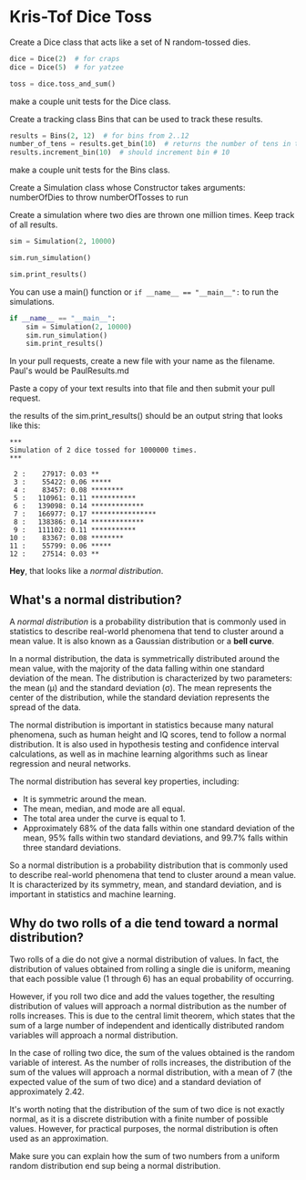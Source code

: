 # Kris-Tof Dice Toss

Create a Dice class that acts like a set of N random-tossed dies.

```python
dice = Dice(2)  # for craps
dice = Dice(5)  # for yatzee

toss = dice.toss_and_sum()
```
make a couple unit tests for the Dice class. 

Create a tracking class Bins that can be used to track these results.

```python
results = Bins(2, 12)  # for bins from 2..12
number_of_tens = results.get_bin(10)  # returns the number of tens in the 10 bin
results.increment_bin(10)  # should increment bin # 10
```
make a couple unit tests for the Bins class.

Create a Simulation class whose Constructor takes arguments:
    numberOfDies to throw
    numberOfTosses to run

Create a simulation where two dies are thrown one million times. Keep track of all results.

```python
sim = Simulation(2, 10000)

sim.run_simulation()

sim.print_results()
```
You can use a main() function or `if __name__ == "__main__":` to run the simulations.

```python
if __name__ == "__main__":
    sim = Simulation(2, 10000)
    sim.run_simulation()
    sim.print_results()
```


In your pull requests, create a new file with your name as the filename.
Paul's would be PaulResults.md

Paste a copy of your text results into that file and then submit your pull request.

the results of the sim.print_results() should be an output string that looks like this:

```
***
Simulation of 2 dice tossed for 1000000 times.
***

 2 :    27917: 0.03 **
 3 :    55422: 0.06 *****
 4 :    83457: 0.08 ********
 5 :   110961: 0.11 ***********
 6 :   139098: 0.14 *************
 7 :   166977: 0.17 ****************
 8 :   138386: 0.14 *************
 9 :   111102: 0.11 ***********
10 :    83367: 0.08 ********
11 :    55799: 0.06 *****
12 :    27514: 0.03 **
```

**Hey**, that looks like a _normal distribution_.

## What's a normal distribution?

A _normal distribution_ is a probability distribution that is commonly used in statistics to describe real-world phenomena that tend to cluster around a mean value. It is also known as a Gaussian distribution or a **bell curve**.

In a normal distribution, the data is symmetrically distributed around the mean value, with the majority of the data falling within one standard deviation of the mean. The distribution is characterized by two parameters: the mean (μ) and the standard deviation (σ). The mean represents the center of the distribution, while the standard deviation represents the spread of the data.

The normal distribution is important in statistics because many natural phenomena, such as human height and IQ scores, tend to follow a normal distribution. It is also used in hypothesis testing and confidence interval calculations, as well as in machine learning algorithms such as linear regression and neural networks.

The normal distribution has several key properties, including:

- It is symmetric around the mean.
- The mean, median, and mode are all equal.
- The total area under the curve is equal to 1.
- Approximately 68% of the data falls within one standard deviation of the mean, 95% falls within two standard deviations, and 99.7% falls within three standard deviations.

So a normal distribution is a probability distribution that is commonly used to describe real-world phenomena that tend to cluster around a mean value. It is characterized by its symmetry, mean, and standard deviation, and is important in statistics and machine learning.

## Why do two rolls of a die tend toward a normal distribution?

Two rolls of a die do not give a normal distribution of values. In fact, the distribution of values obtained from rolling a single die is uniform, meaning that each possible value (1 through 6) has an equal probability of occurring.

However, if you roll two dice and add the values together, the resulting distribution of values will approach a normal distribution as the number of rolls increases. This is due to the central limit theorem, which states that the sum of a large number of independent and identically distributed random variables will approach a normal distribution.

In the case of rolling two dice, the sum of the values obtained is the random variable of interest. As the number of rolls increases, the distribution of the sum of the values will approach a normal distribution, with a mean of 7 (the expected value of the sum of two dice) and a standard deviation of approximately 2.42.

It's worth noting that the distribution of the sum of two dice is not exactly normal, as it is a discrete distribution with a finite number of possible values. However, for practical purposes, the normal distribution is often used as an approximation.

Make sure you can explain how the sum of two numbers from a uniform random distribution end sup being a normal distribution.
